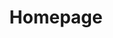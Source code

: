 ---
title: "Homepage"
textDE: "Das Junge UNO-Netzwerk Deutschland e.V. ist als Dachverband ein Zusammenschluss aus zahlreichen jungen UN-Initiativen und Hochschulgruppen in Deutschland. Als junge, UN-Interessierte Menschen wollen wir aktiv das Interesse an Politik und den Wissenstransfer unserer Mitgliedsgruppen bundesweit fördern.

Auch international arbeiten wir als deutsche United Nations Youth Association (UNYA Germany) mit an der Umsetzung der Ziele der Vereinten Nationen. Deshalb bringen wir uns wir uns aktiv in die Arbeit des United Nations Youth Associations Network (UNYANET) ein und beteiligen uns am WFUNA Youth Network.

Wir bekennen uns zu den universellen Werten und Zielen der Vereinten Nationen, wie sie in ihrer Charta und der Allgemeinen Erklärung der Menschenrechte festgehalten sind, und setzen uns für ihre Umsetzung ein.

Die Vereinten Nationen bilden ein universelles Forum der Welt. Damit sind sie ein einzigartiges Instrument für Völkerverständigung, für die Durchsetzung der Menschenrechte sowie zur Förderung von Demokratie, von sozialem und wirtschaftlichem Fortschritt und einer nachhaltigen Entwicklung für alle Menschen."
textEN: "The United Nations Youth Association Germany (UNYA Germany/JUNON) serves as umbrella organisation for numerous young UN initiatives and student groups in Germany. We are young people interested in the United Nations that seek to actively promote political education of youth and cooperation and knowledge transfer between our members.

UNYA Germany is also working with our international partners to help realise the goals of the United Nations. We are actively contributing to the United Nations Youth Associations Network (UNYANET) and are part of the World Federation of United Nations Associations (WFUNA) Youth Network.

We are committed to the universal values and goals of the United Nations, as presented in the Charter of the United Nations and the Universal Declaration of Human Rights and are advocating their realisation.

As a universal forum where the entire world is represented, the United Nations are a unique platform for understanding among nations, advancement of human rights, promotion of democracy, economic and social progress as well as sustainable development for all of humankind."
---